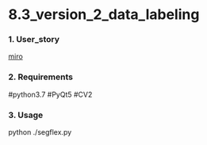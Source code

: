 # 8.3_version_2_data_labeling

### 1. User_story
[miro](https://miro.com/app/board/o9J_lhOgHME=/)

### 2. Requirements
#python3.7 
#PyQt5
#CV2

### 3. Usage
python ./segflex.py
